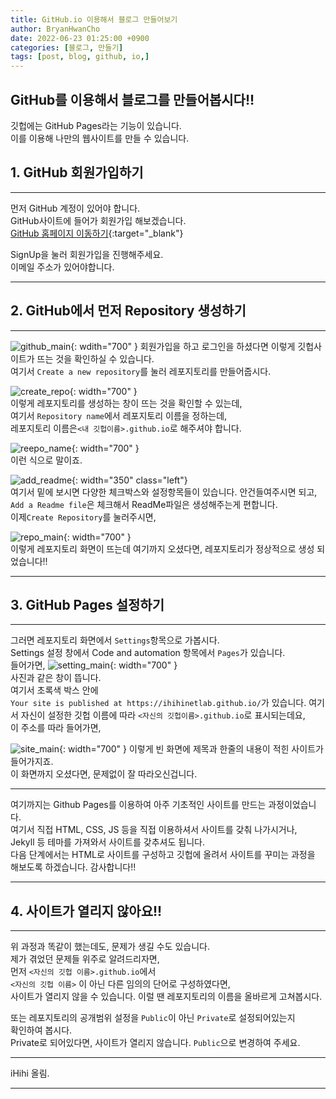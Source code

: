 ```yaml
---
title: GitHub.io 이용해서 블로그 만들어보기
author: BryanHwanCho
date: 2022-06-23 01:25:00 +0900
categories: [블로그, 만들기]
tags: [post, blog, github, io,]
---
```


## GitHub를 이용해서 블로그를 만들어봅시다!!
깃헙에는 GitHub Pages라는 기능이 있습니다.  
이를 이용해 나만의 웹사이트를 만들 수 있습니다.

## 1. GitHub 회원가입하기
---  
먼저 GitHub 계정이 있어야 합니다.  
GitHub사이트에 들어가 회원가입 해보겠습니다.  
[GitHub 홈페이지 이동하기](https://github.com/){:target="_blank"}  
  
SignUp을 눌러 회원가입을 진행해주세요.  
이메일 주소가 있어야합니다.  

----
## 2. GitHub에서 먼저 Repository 생성하기
---  
![github_main](/img/post_img/how_to_use/github_main.png){: wdith="700"  }
회원가입을 하고 로그인을 하셨다면 이렇게 깃헙사이트가 뜨는 것을 확인하실 수 있습니다.  
여기서 ```Create a new repository```를 눌러 레포지토리를 만들어줍시다.  
  
![create_repo](/img/post_img/how_to_use/create_repo.png){: width="700"  }  
이렇게 레포지토리를 생성하는 창이 뜨는 것을 확인할 수 있는데,  
여기서 ```Repository name```에서 레포지토리 이름을 정하는데,  
레포지토리 이름은```<내 깃헙이름>.github.io```로 해주셔야 합니다.

![reepo_name](/img/post_img/how_to_use/repo_name.png){: width="700"  }  
이런 식으로 말이죠.

![add_readme](/img/post_img/how_to_use/add_readme.png){: width="350" class="left"}    
여기서 밑에 보시면 다양한 체크박스와 설정항목들이 있습니다. 안건들여주시면 되고,  
```Add a Readme file```은 체크해서 ReadMe파일은 생성해주는게 편합니다.  
이제```Create Repository```를 눌러주시면,  
  
![repo_main](/img/post_img/how_to_use/repo_main.png){: width="700"  }  
이렇게 레포지토리 화면이 뜨는데 여기까지 오셨다면,
레포지토리가 정상적으로 생성 되었습니다!!  
  
---
## 3. GitHub Pages 설정하기  
---
그러면 레포지토리 화면에서 ```Settings```항목으로 가봅시다.  
Settings 설정 창에서 Code and automation 항목에서 ```Pages```가 있습니다.  
들어가면,
![setting_main](/img/post_img/how_to_use/setting_main.png){: width="700"  }  
사진과 같은 창이 뜹니다.  
여기서 초록색 박스 안에  
```Your site is published at https://ihihinetlab.github.io/```가 있습니다.
여기서 자신이 설정한 깃헙 이름에 따라 ```<자신의 깃헙이름>.github.io```로 표시되는데요,  
이 주소를 따라 들어가면,  

![site_main](/img/post_img/how_to_use/io_site.png){: width="700"  }
이렇게 빈 화면에 제목과 한줄의 내용이 적힌 사이트가 들어가지죠.  
이 화면까지 오셨다면, 문제없이 잘 따라오신겁니다.  

---
여기까지는 Github Pages를 이용하여 아주 기초적인 사이트를 만드는 과정이었습니다.  
여기서 직접 HTML, CSS, JS 등을 직접 이용하셔서 사이트를 갖춰 나가시거나,  
Jekyll 등 테마를 가져와서 사이트를 갖추셔도 됩니다.  
다음 단계에서는 HTML로 사이트를 구성하고 깃헙에 올려서 사이트를 꾸미는 과정을  
해보도록 하겠습니다.  감사합니다!!  

---
## 4. 사이트가 열리지 않아요!!  
---
위 과정과 똑같이 했는데도, 문제가 생길 수도 있습니다.  
제가 겪었던 문제들 위주로 알려드리자면,  
먼저 ```<자신의 깃헙 이름>.github.io```에서  
```<자신의 깃헙 이름>``` 이 아닌 다른 임의의 단어로 구성하였다면,  
사이트가 열리지 않을 수 있습니다. 이럴 땐 레포지토리의 이름을 올바르게 고쳐봅시다.  
  
또는 레포지토리의 공개범위 설정을 ```Public```이 아닌 ```Private```로 설정되어있는지  
확인하여 봅시다.  
Private로 되어있다면, 사이트가 열리지 않습니다. ```Public```으로 변경하여 주세요.  

---
iHihi 올림.  

---

